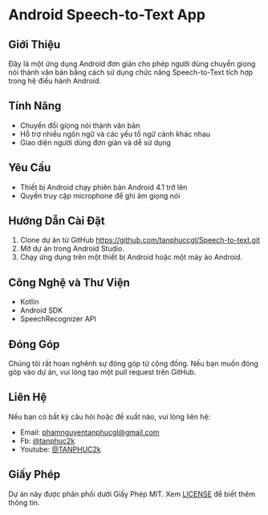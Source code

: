 # Android Speech-to-Text App

## Giới Thiệu
Đây là một ứng dụng Android đơn giản cho phép người dùng chuyển giọng nói thành văn bản bằng cách sử dụng chức năng Speech-to-Text tích hợp trong hệ điều hành Android.

## Tính Năng
- Chuyển đổi giọng nói thành văn bản
- Hỗ trợ nhiều ngôn ngữ và các yếu tố ngữ cảnh khác nhau
- Giao diện người dùng đơn giản và dễ sử dụng

## Yêu Cầu
- Thiết bị Android chạy phiên bản Android 4.1 trở lên
- Quyền truy cập microphone để ghi âm giọng nói

## Hướng Dẫn Cài Đặt
1. Clone dự án từ GitHub
https://github.com/tanphuccgl/Speech-to-text.git
2. Mở dự án trong Android Studio.
3. Chạy ứng dụng trên một thiết bị Android hoặc một máy ảo Android.

## Công Nghệ và Thư Viện
- Kotlin
- Android SDK
- SpeechRecognizer API

## Đóng Góp
Chúng tôi rất hoan nghênh sự đóng góp từ cộng đồng. Nếu bạn muốn đóng góp vào dự án, vui lòng tạo một pull request trên GitHub.

## Liên Hệ
Nếu bạn có bất kỳ câu hỏi hoặc đề xuất nào, vui lòng liên hệ:
- Email: phamnguyentanphucgl@gmail.com
- Fb: [@tanphuc2k](https://www.facebook.com/tanphuc2k)
- Youtube: [@TANPHUC2k](https://www.youtube.com/watch?v=fN_YjkR-CMc)

## Giấy Phép
Dự án này được phân phối dưới Giấy Phép MIT. Xem [LICENSE](LICENSE) để biết thêm thông tin.
